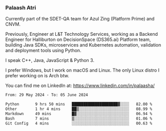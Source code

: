 ### Palaash Atri

Currently part of the SDET-QA team for Azul Zing (Platform Prime) and CNVM. 

Previously, Engineer at L&T Technology Services, working as a Backend Engineer for Halliburton on DecisionSpace (DS365.ai) Platform team, building Java SDKs, microservices and Kubernetes automation, validation and deployment tools using Python.

I speak C++, Java, JavaScript & Python 3.

I prefer Windows, but I work on macOS and Linux. The only Linux distro I prefer working on is Arch btw.

You can find me on LinkedIn at: https://www.linkedin.com/in/palaasha/

<!--START_SECTION:waka-->

```txt
From: 29 May 2024 - To: 05 June 2024

Python       9 hrs 50 mins   ████████████████████▓░░░░   82.00 %
Other        1 hr 4 mins     ██▒░░░░░░░░░░░░░░░░░░░░░░   08.99 %
Markdown     49 mins         █▓░░░░░░░░░░░░░░░░░░░░░░░   06.94 %
Bash         7 mins          ▒░░░░░░░░░░░░░░░░░░░░░░░░   01.06 %
Git Config   4 mins          ░░░░░░░░░░░░░░░░░░░░░░░░░   00.63 %
```

<!--END_SECTION:waka-->

